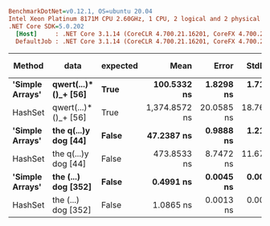 ``` ini

BenchmarkDotNet=v0.12.1, OS=ubuntu 20.04
Intel Xeon Platinum 8171M CPU 2.60GHz, 1 CPU, 2 logical and 2 physical cores
.NET Core SDK=5.0.202
  [Host]     : .NET Core 3.1.14 (CoreCLR 4.700.21.16201, CoreFX 4.700.21.16208), X64 RyuJIT
  DefaultJob : .NET Core 3.1.14 (CoreCLR 4.700.21.16201, CoreFX 4.700.21.16208), X64 RyuJIT


```
|          Method |                 data | expected |          Mean |      Error |     StdDev |  Gen 0 |  Gen 1 | Gen 2 | Allocated |
|---------------- |--------------------- |--------- |--------------:|-----------:|-----------:|-------:|-------:|------:|----------:|
| **&#39;Simple Arrays&#39;** | **qwert(...)*()_+ [56]** |     **True** |   **100.5332 ns** |  **1.8298 ns** |  **1.7116 ns** | **0.0081** |      **-** |     **-** |     **152 B** |
|         HashSet | qwert(...)*()_+ [56] |     True | 1,374.8572 ns | 20.0585 ns | 18.7627 ns | 0.1183 |      - |     - |    2216 B |
| **&#39;Simple Arrays&#39;** | **the q(...)y dog [44]** |    **False** |    **47.2387 ns** |  **0.9888 ns** |  **1.2143 ns** | **0.0081** |      **-** |     **-** |     **152 B** |
|         HashSet | the q(...)y dog [44] |    False |   473.8533 ns |  8.7472 ns | 11.6773 ns | 0.1183 | 0.0010 |     - |    2216 B |
| **&#39;Simple Arrays&#39;** |  **the (...) dog [352]** |    **False** |     **0.4991 ns** |  **0.0045 ns** |  **0.0042 ns** |      **-** |      **-** |     **-** |         **-** |
|         HashSet |  the (...) dog [352] |    False |     1.0865 ns |  0.0013 ns |  0.0013 ns |      - |      - |     - |         - |
